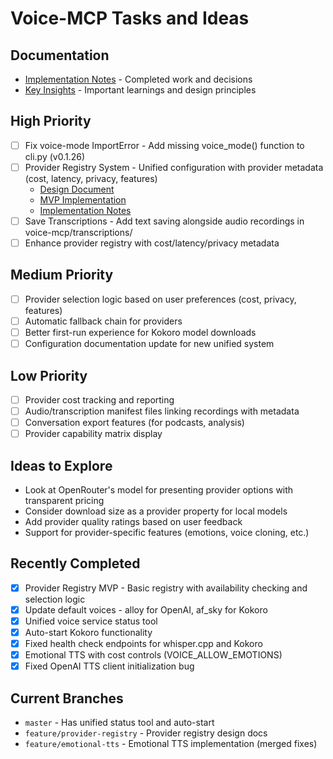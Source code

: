 # Voice-MCP Tasks and Ideas

## Documentation

- [Implementation Notes](./implementation-notes.md) - Completed work and decisions
- [Key Insights](./key-insights.md) - Important learnings and design principles

## High Priority

- [ ] Fix voice-mode ImportError - Add missing voice_mode() function to cli.py (v0.1.26)
- [ ] Provider Registry System - Unified configuration with provider metadata (cost, latency, privacy, features)
  - [Design Document](./provider-registry-design.md)
  - [MVP Implementation](./provider-registry-mvp.md)
  - [Implementation Notes](./provider-registry-implementation.md)
- [ ] Save Transcriptions - Add text saving alongside audio recordings in voice-mcp/transcriptions/
- [ ] Enhance provider registry with cost/latency/privacy metadata

## Medium Priority

- [ ] Provider selection logic based on user preferences (cost, privacy, features)
- [ ] Automatic fallback chain for providers
- [ ] Better first-run experience for Kokoro model downloads
- [ ] Configuration documentation update for new unified system

## Low Priority

- [ ] Provider cost tracking and reporting
- [ ] Audio/transcription manifest files linking recordings with metadata
- [ ] Conversation export features (for podcasts, analysis)
- [ ] Provider capability matrix display

## Ideas to Explore

- Look at OpenRouter's model for presenting provider options with transparent pricing
- Consider download size as a provider property for local models
- Add provider quality ratings based on user feedback
- Support for provider-specific features (emotions, voice cloning, etc.)

## Recently Completed

- [x] Provider Registry MVP - Basic registry with availability checking and selection logic
- [x] Update default voices - alloy for OpenAI, af_sky for Kokoro
- [x] Unified voice service status tool
- [x] Auto-start Kokoro functionality
- [x] Fixed health check endpoints for whisper.cpp and Kokoro
- [x] Emotional TTS with cost controls (VOICE_ALLOW_EMOTIONS)
- [x] Fixed OpenAI TTS client initialization bug

## Current Branches

- `master` - Has unified status tool and auto-start
- `feature/provider-registry` - Provider registry design docs
- `feature/emotional-tts` - Emotional TTS implementation (merged fixes)